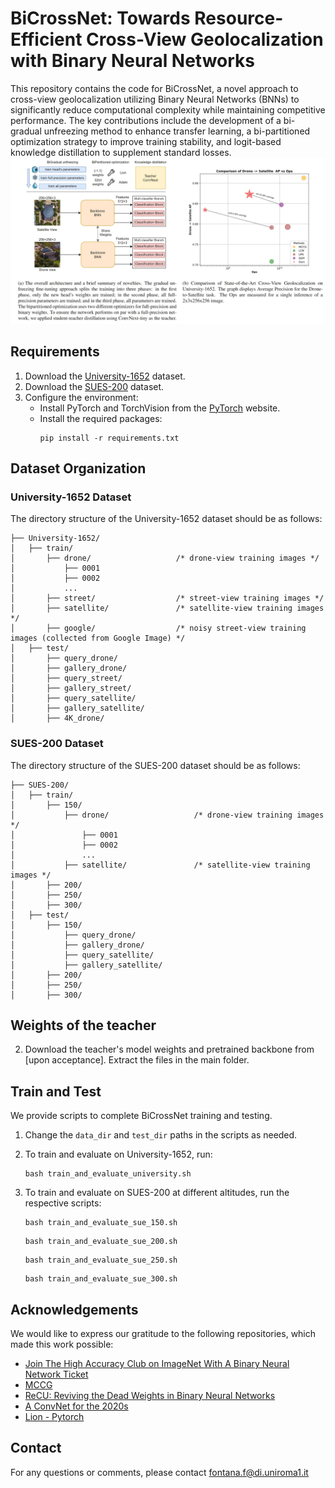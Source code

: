 # BiCrossNet: Towards Resource-Efficient Cross-View Geolocalization with Binary Neural Networks

This repository contains the code for BiCrossNet, a novel approach to cross-view geolocalization utilizing Binary Neural Networks (BNNs) to significantly reduce computational complexity while maintaining competitive performance. The key contributions include the development of a bi-gradual unfreezing method to enhance transfer learning, a bi-partitioned optimization strategy to improve training stability, and logit-based knowledge distillation to supplement standard losses.
![alt text](teaser.jpg)
## Requirements

1. Download the [University-1652](https://github.com/layumi/University1652-Baseline) dataset.
2. Download the [SUES-200](https://github.com/Reza-Zhu/SUES-200-Benchmark) dataset.
3. Configure the environment:
    * Install PyTorch and TorchVision from the [PyTorch](https://pytorch.org/) website.
    * Install the required packages:
      ```shell
      pip install -r requirements.txt
      ```

## Dataset Organization

### University-1652 Dataset
The directory structure of the University-1652 dataset should be as follows:
```
├── University-1652/
│   ├── train/
│       ├── drone/                   /* drone-view training images */
│           ├── 0001
│           ├── 0002
│           ...
│       ├── street/                  /* street-view training images */
│       ├── satellite/               /* satellite-view training images */     
│       ├── google/                  /* noisy street-view training images (collected from Google Image) */
│   ├── test/
│       ├── query_drone/  
│       ├── gallery_drone/  
│       ├── query_street/  
│       ├── gallery_street/ 
│       ├── query_satellite/  
│       ├── gallery_satellite/ 
│       ├── 4K_drone/
```

### SUES-200 Dataset
The directory structure of the SUES-200 dataset should be as follows:
```
├── SUES-200/
│   ├── train/
│       ├── 150/
│           ├── drone/                   /* drone-view training images */
│               ├── 0001
│               ├── 0002
│               ...
│           ├── satellite/               /* satellite-view training images */     
│       ├── 200/                  
│       ├── 250/  
│       ├── 300/  
│   ├── test/
│       ├── 150/  
│           ├── query_drone/  
│           ├── gallery_drone/  
│           ├── query_satellite/  
│           ├── gallery_satellite/ 
│       ├── 200/  
│       ├── 250/  
│       ├── 300/  
```

## Weights of the teacher



2. Download the teacher's model weights and pretrained backbone from [upon acceptance]. Extract the files in the main folder.


## Train and Test

We provide scripts to complete BiCrossNet training and testing.

1. Change the `data_dir` and `test_dir` paths in the scripts as needed.
2. To train and evaluate on University-1652, run:
   ```shell
   bash train_and_evaluate_university.sh
   ```

3. To train and evaluate on SUES-200 at different altitudes, run the respective scripts:
   ```shell
   bash train_and_evaluate_sue_150.sh
   ```
   ```shell
   bash train_and_evaluate_sue_200.sh
   ```
   ```shell
   bash train_and_evaluate_sue_250.sh
   ```
   ```shell
   bash train_and_evaluate_sue_300.sh
   ```
## Acknowledgements

We would like to express our gratitude to the following repositories, which made this work possible:

- [Join The High Accuracy Club on ImageNet With A Binary Neural Network Ticket](https://github.com/hpi-xnor/BNext/)
- [MCCG](https://github.com/mode-str/crossview)
- [ReCU: Reviving the Dead Weights in Binary Neural Networks](https://github.com/z-hXu/ReCU)
- [A ConvNet for the 2020s](https://github.com/facebookresearch/ConvNeXt)
- [Lion - Pytorch](https://github.com/lucidrains/lion-pytorch)

## Contact

For any questions or comments, please contact fontana.f@di.uniroma1.it
